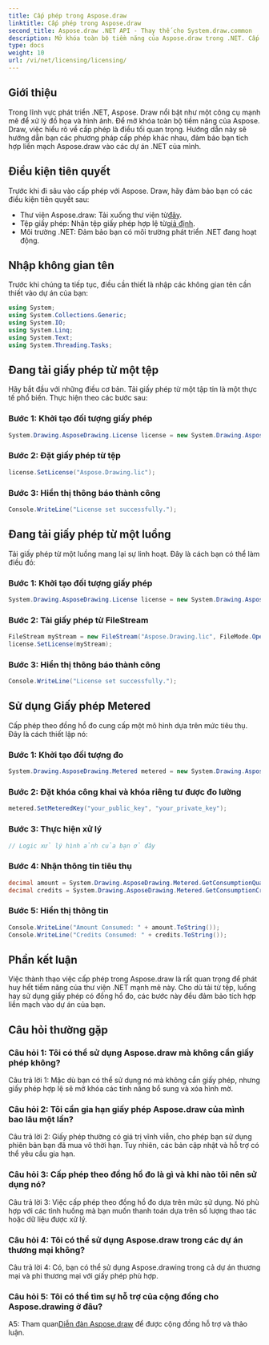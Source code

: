 ```yaml
---
title: Cấp phép trong Aspose.draw
linktitle: Cấp phép trong Aspose.draw
second_title: Aspose.draw .NET API - Thay thế cho System.draw.common
description: Mở khóa toàn bộ tiềm năng của Aspose.draw trong .NET. Cấp phép chính để tích hợp liền mạch. Tải xuống ngay bây giờ và nâng cao khả năng xử lý đồ họa và hình ảnh của bạn.
type: docs
weight: 10
url: /vi/net/licensing/licensing/
---
```

## Giới thiệu

Trong lĩnh vực phát triển .NET, Aspose. Draw nổi bật như một công cụ mạnh mẽ để xử lý đồ họa và hình ảnh. Để mở khóa toàn bộ tiềm năng của Aspose. Draw, việc hiểu rõ về cấp phép là điều tối quan trọng. Hướng dẫn này sẽ hướng dẫn bạn các phương pháp cấp phép khác nhau, đảm bảo bạn tích hợp liền mạch Aspose.draw vào các dự án .NET của mình.

## Điều kiện tiên quyết

Trước khi đi sâu vào cấp phép với Aspose. Draw, hãy đảm bảo bạn có các điều kiện tiên quyết sau:

-  Thư viện Aspose.draw: Tải xuống thư viện từ[đây](https://releases.aspose.com/drawing/net/).
-  Tệp giấy phép: Nhận tệp giấy phép hợp lệ từ[giả định](https://purchase.aspose.com/buy).
- Môi trường .NET: Đảm bảo bạn có môi trường phát triển .NET đang hoạt động.

## Nhập không gian tên

Trước khi chúng ta tiếp tục, điều cần thiết là nhập các không gian tên cần thiết vào dự án của bạn:

```csharp
using System;
using System.Collections.Generic;
using System.IO;
using System.Linq;
using System.Text;
using System.Threading.Tasks;
```

## Đang tải giấy phép từ một tệp

Hãy bắt đầu với những điều cơ bản. Tải giấy phép từ một tập tin là một thực tế phổ biến. Thực hiện theo các bước sau:

### Bước 1: Khởi tạo đối tượng giấy phép

```csharp
System.Drawing.AsposeDrawing.License license = new System.Drawing.AsposeDrawing.License();
```

### Bước 2: Đặt giấy phép từ tệp

```csharp
license.SetLicense("Aspose.Drawing.lic");
```

### Bước 3: Hiển thị thông báo thành công

```csharp
Console.WriteLine("License set successfully.");
```

## Đang tải giấy phép từ một luồng

Tải giấy phép từ một luồng mang lại sự linh hoạt. Đây là cách bạn có thể làm điều đó:

### Bước 1: Khởi tạo đối tượng giấy phép

```csharp
System.Drawing.AsposeDrawing.License license = new System.Drawing.AsposeDrawing.License();
```

### Bước 2: Tải giấy phép từ FileStream

```csharp
FileStream myStream = new FileStream("Aspose.Drawing.lic", FileMode.Open);
license.SetLicense(myStream);
```

### Bước 3: Hiển thị thông báo thành công

```csharp
Console.WriteLine("License set successfully.");
```

## Sử dụng Giấy phép Metered

Cấp phép theo đồng hồ đo cung cấp một mô hình dựa trên mức tiêu thụ. Đây là cách thiết lập nó:

### Bước 1: Khởi tạo đối tượng đo

```csharp
System.Drawing.AsposeDrawing.Metered metered = new System.Drawing.AsposeDrawing.Metered();
```

### Bước 2: Đặt khóa công khai và khóa riêng tư được đo lường

```csharp
metered.SetMeteredKey("your_public_key", "your_private_key");
```

### Bước 3: Thực hiện xử lý

```csharp
// Logic xử lý hình ảnh của bạn ở đây
```

### Bước 4: Nhận thông tin tiêu thụ

```csharp
decimal amount = System.Drawing.AsposeDrawing.Metered.GetConsumptionQuantity();
decimal credits = System.Drawing.AsposeDrawing.Metered.GetConsumptionCredit();
```

### Bước 5: Hiển thị thông tin

```csharp
Console.WriteLine("Amount Consumed: " + amount.ToString());
Console.WriteLine("Credits Consumed: " + credits.ToString());
```

## Phần kết luận

Việc thành thạo việc cấp phép trong Aspose.draw là rất quan trọng để phát huy hết tiềm năng của thư viện .NET mạnh mẽ này. Cho dù tải từ tệp, luồng hay sử dụng giấy phép có đồng hồ đo, các bước này đều đảm bảo tích hợp liền mạch vào dự án của bạn.

## Câu hỏi thường gặp

### Câu hỏi 1: Tôi có thể sử dụng Aspose.draw mà không cần giấy phép không?

Câu trả lời 1: Mặc dù bạn có thể sử dụng nó mà không cần giấy phép, nhưng giấy phép hợp lệ sẽ mở khóa các tính năng bổ sung và xóa hình mờ.

### Câu hỏi 2: Tôi cần gia hạn giấy phép Aspose.draw của mình bao lâu một lần?

Câu trả lời 2: Giấy phép thường có giá trị vĩnh viễn, cho phép bạn sử dụng phiên bản bạn đã mua vô thời hạn. Tuy nhiên, các bản cập nhật và hỗ trợ có thể yêu cầu gia hạn.

### Câu hỏi 3: Cấp phép theo đồng hồ đo là gì và khi nào tôi nên sử dụng nó?

Câu trả lời 3: Việc cấp phép theo đồng hồ đo dựa trên mức sử dụng. Nó phù hợp với các tình huống mà bạn muốn thanh toán dựa trên số lượng thao tác hoặc dữ liệu được xử lý.

### Câu hỏi 4: Tôi có thể sử dụng Aspose.draw trong các dự án thương mại không?

Câu trả lời 4: Có, bạn có thể sử dụng Aspose.drawing trong cả dự án thương mại và phi thương mại với giấy phép phù hợp.

### Câu hỏi 5: Tôi có thể tìm sự hỗ trợ của cộng đồng cho Aspose.drawing ở đâu?

 A5: Tham quan[Diễn đàn Aspose.draw](https://forum.aspose.com/c/diagram/17) để được cộng đồng hỗ trợ và thảo luận.